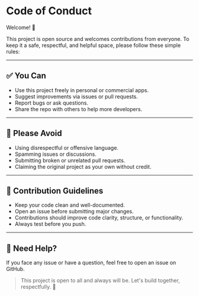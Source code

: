 # Code of Conduct

Welcome! 👋

This project is open source and welcomes contributions from everyone. To keep it a safe, respectful, and helpful space, please follow these simple rules:

---

## ✅ You Can

- Use this project freely in personal or commercial apps.
- Suggest improvements via issues or pull requests.
- Report bugs or ask questions.
- Share the repo with others to help more developers.

---

## 🚫 Please Avoid

- Using disrespectful or offensive language.
- Spamming issues or discussions.
- Submitting broken or unrelated pull requests.
- Claiming the original project as your own without credit.

---

## 🤝 Contribution Guidelines

- Keep your code clean and well-documented.
- Open an issue before submitting major changes.
- Contributions should improve code clarity, structure, or functionality.
- Always test before you push.

---

## 📩 Need Help?

If you face any issue or have a question, feel free to open an issue on GitHub.

> This project is open to all and always will be. Let's build together, respectfully. 🙌

